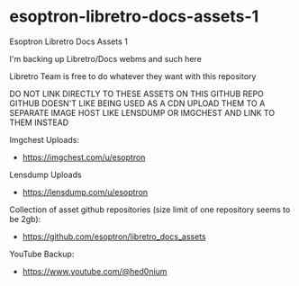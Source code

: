 # esoptron-libretro-docs-assets-1

Esoptron Libretro Docs Assets 1

I'm backing up Libretro/Docs webms and such here

Libretro Team is free to do whatever they want with this repository

DO NOT LINK DIRECTLY TO THESE ASSETS ON THIS GITHUB REPO
GITHUB DOESN'T LIKE BEING USED AS A CDN
UPLOAD THEM TO A SEPARATE IMAGE HOST LIKE LENSDUMP OR IMGCHEST AND LINK TO THEM INSTEAD

Imgchest Uploads:

* https://imgchest.com/u/esoptron

Lensdump Uploads

* https://lensdump.com/u/esoptron

Collection of asset github repositories (size limit of one repository seems to be 2gb): 

* https://github.com/esoptron/libretro_docs_assets

YouTube Backup:

* https://www.youtube.com/@hed0nium

